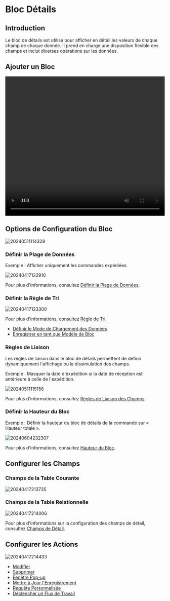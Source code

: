 # Bloc Détails

## Introduction

Le bloc de détails est utilisé pour afficher en détail les valeurs de chaque champ de chaque donnée. Il prend en charge une disposition flexible des champs et inclut diverses opérations sur les données.

## Ajouter un Bloc

<video width="100%" height="440" controls>
      <source src="https://static-docs.nocobase.com/20240417122622.mp4" type="video/mp4">
</video>

## Options de Configuration du Bloc

![20240511114328](https://static-docs.nocobase.com/20240511114328.png)

### Définir la Plage de Données

Exemple : Afficher uniquement les commandes expédiées.

![20240417122910](https://static-docs.nocobase.com/20240417122910.png)

Pour plus d'informations, consultez [Définir la Plage de Données](/handbook/ui/blocks/block-settings/data-scope).

### Définir la Règle de Tri

![20240417123300](https://static-docs.nocobase.com/20240417123300.png)

Pour plus d'informations, consultez [Règle de Tri](/handbook/ui/blocks/block-settings/sorting-rule).

- [Définir le Mode de Chargement des Données](/handbook/ui/blocks/block-settings/loading-mode)
- [Enregistrer en tant que Modèle de Bloc](/handbook/block-template)

### Règles de Liaison

Les règles de liaison dans le bloc de détails permettent de définir dynamiquement l'affichage ou la dissimulation des champs.

Exemple : Masquer la date d'expédition si la date de réception est antérieure à celle de l'expédition.

![20240511115156](https://static-docs.nocobase.com/20240511115156.png)

Pour plus d'informations, consultez [Règles de Liaison des Champs](/handbook/ui/blocks/block-settings/field-linkage-rule).

### Définir la Hauteur du Bloc

Exemple : Définir la hauteur du bloc de détails de la commande sur « Hauteur totale ».

![20240604232307](https://static-docs.nocobase.com/20240604232307.gif)

Pour plus d'informations, consultez [Hauteur du Bloc](/handbook/ui/blocks/block-settings/block-height).

## Configurer les Champs

### Champs de la Table Courante

![20240417213735](https://static-docs.nocobase.com/20240417213735.png)

### Champs de la Table Relationnelle

![20240417214006](https://static-docs.nocobase.com/20240417214006.png)

Pour plus d'informations sur la configuration des champs de détail, consultez [Champs de Détail](/handbook/ui/fields/generic/detail-form-item).

## Configurer les Actions

![20240417214433](https://static-docs.nocobase.com/20240417214433.png)

- [Modifier](/handbook/ui/actions/types/edit)
- [Supprimer](/handbook/ui/actions/types/delete)
- [Fenêtre Pop-up](/handbook/ui/actions/types/pop-up)
- [Mettre à Jour l'Enregistrement](/handbook/ui/actions/types/update-record)
- [Requête Personnalisée](/handbook/action-custom-request)
- [Déclencher un Flux de Travail](/handbook/workflow/manual/triggers/custom-action)

